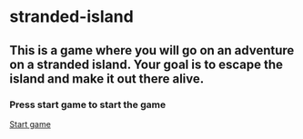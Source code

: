 # stranded-island

## This is a game where you will go on an adventure on a stranded island. Your goal is to escape the island and make it out there alive.

### Press start game to start the game

[Start game](startgame.md)
